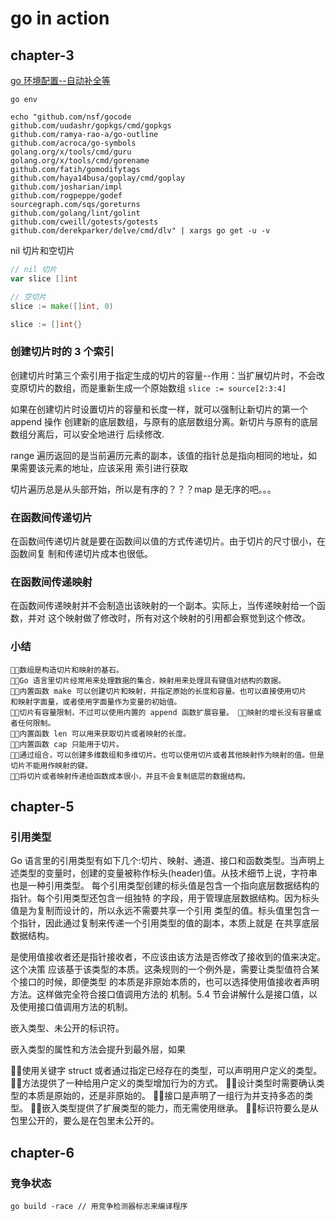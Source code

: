 # go in action

## chapter-3

[go 环境配置--自动补全等](https://zhuanlan.zhihu.com/p/36453771)

`go env`

```shell
echo "github.com/nsf/gocode
github.com/uudashr/gopkgs/cmd/gopkgs
github.com/ramya-rao-a/go-outline
github.com/acroca/go-symbols
golang.org/x/tools/cmd/guru
golang.org/x/tools/cmd/gorename
github.com/fatih/gomodifytags
github.com/haya14busa/goplay/cmd/goplay
github.com/josharian/impl
github.com/rogpeppe/godef
sourcegraph.com/sqs/goreturns
github.com/golang/lint/golint
github.com/cweill/gotests/gotests
github.com/derekparker/delve/cmd/dlv" | xargs go get -u -v
```

nil 切片和空切片

```go
// nil 切片
var slice []int

// 空切片
slice := make([]int, 0)

slice := []int{}
```

### 创建切片时的 3 个索引
创建切片时第三个索引用于指定生成的切片的容量--作用：当扩展切片时，不会改变原切片的数组，而是重新生成一个原始数组
`slice := source[2:3:4]`

如果在创建切片时设置切片的容量和长度一样，就可以强制让新切片的第一个 append 操作 创建新的底层数组，与原有的底层数组分离。新切片与原有的底层数组分离后，可以安全地进行 后续修改.

range 遍历返回的是当前遍历元素的副本，该值的指针总是指向相同的地址，如果需要该元素的地址，应该采用 索引进行获取

切片遍历总是从头部开始，所以是有序的？？？map 是无序的吧。。。

### 在函数间传递切片
在函数间传递切片就是要在函数间以值的方式传递切片。由于切片的尺寸很小，在函数间复 制和传递切片成本也很低。

### 在函数间传递映射
在函数间传递映射并不会制造出该映射的一个副本。实际上，当传递映射给一个函数，并对 这个映射做了修改时，所有对这个映射的引用都会察觉到这个修改。


### 小结
```
数组是构造切片和映射的基石。
Go 语言里切片经常用来处理数据的集合，映射用来处理具有键值对结构的数据。 
内置函数 make 可以创建切片和映射，并指定原始的长度和容量。也可以直接使用切片
和映射字面量，或者使用字面量作为变量的初始值。
切片有容量限制，不过可以使用内置的 append 函数扩展容量。 映射的增长没有容量或者任何限制。
内置函数 len 可以用来获取切片或者映射的长度。
内置函数 cap 只能用于切片。 
通过组合，可以创建多维数组和多维切片。也可以使用切片或者其他映射作为映射的值。但是切片不能用作映射的键。 
将切片或者映射传递给函数成本很小，并且不会复制底层的数据结构。
```

## chapter-5 

### 引用类型
Go 语言里的引用类型有如下几个:切片、映射、通道、接口和函数类型。当声明上述类型的变量时，创建的变量被称作标头(header)值。从技术细节上说，字符串也是一种引用类型。 每个引用类型创建的标头值是包含一个指向底层数据结构的指针。每个引用类型还包含一组独特 的字段，用于管理底层数据结构。因为标头值是为复制而设计的，所以永远不需要共享一个引用 类型的值。标头值里包含一个指针，因此通过复制来传递一个引用类型的值的副本，本质上就是 在共享底层数据结构。

是使用值接收者还是指针接收者，不应该由该方法是否修改了接收到的值来决定。这个决策 应该基于该类型的本质。这条规则的一个例外是，需要让类型值符合某个接口的时候，即便类型 的本质是非原始本质的，也可以选择使用值接收者声明方法。这样做完全符合接口值调用方法的 机制。5.4 节会讲解什么是接口值，以及使用接口值调用方法的机制。

嵌入类型、未公开的标识符。

嵌入类型的属性和方法会提升到最外层，如果

使用关键字 struct 或者通过指定已经存在的类型，可以声明用户定义的类型。 
方法提供了一种给用户定义的类型增加行为的方式。 
设计类型时需要确认类型的本质是原始的，还是非原始的。 
接口是声明了一组行为并支持多态的类型。 
嵌入类型提供了扩展类型的能力，而无需使用继承。 
标识符要么是从包里公开的，要么是在包里未公开的。

## chapter-6

### 竞争状态
`go build -race // 用竞争检测器标志来编译程序`